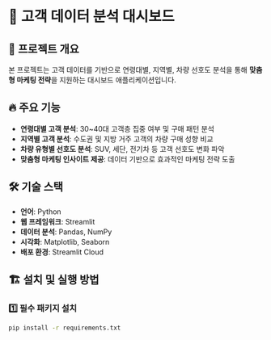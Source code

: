 # 🚗 고객 데이터 분석 대시보드

## 📌 프로젝트 개요
본 프로젝트는 고객 데이터를 기반으로 연령대별, 지역별, 차량 선호도 분석을 통해 **맞춤형 마케팅 전략**을 지원하는 대시보드 애플리케이션입니다.

## 🔥 주요 기능
- **연령대별 고객 분석**: 30~40대 고객층 집중 여부 및 구매 패턴 분석
- **지역별 고객 분석**: 수도권 및 지방 거주 고객의 차량 구매 성향 비교
- **차량 유형별 선호도 분석**: SUV, 세단, 전기차 등 고객 선호도 변화 파악
- **맞춤형 마케팅 인사이트 제공**: 데이터 기반으로 효과적인 마케팅 전략 도출

## 🛠️ 기술 스택
- **언어**: Python
- **웹 프레임워크**: Streamlit
- **데이터 분석**: Pandas, NumPy
- **시각화**: Matplotlib, Seaborn
- **배포 환경**: Streamlit Cloud

## 🏗️ 설치 및 실행 방법

### 1️⃣ 필수 패키지 설치
```bash
pip install -r requirements.txt
